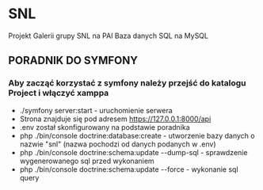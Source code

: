 # SNL

Projekt Galerii grupy SNL na PAI
Baza danych SQL na MySQL

## PORADNIK DO SYMFONY
### Aby zacząć korzystać z symfony należy przejść do katalogu Project i włączyć xamppa
* ./symfony server:start - uruchomienie serwera
* Strona znajduje się pod adresem  https://127.0.0.1:8000/api
* .env został skonfigurowany na podstawie poradnika
* php ./bin/console doctrine:database:create - utworzenie bazy danych o nazwie "snl" (nazwa pochodzi od danych podanych w .env)
* php ./bin/console doctrine:schema:update --dump-sql  - sprawdzenie wygenerowanego sql przed wykonaniem
* php ./bin/console doctrine:schema:update --force  - wykonanie sql query
